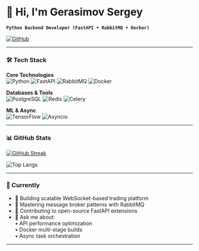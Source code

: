 # 👋 Hi, I'm Gerasimov Sergey

**`Python Backend Developer (FastAPI • RabbitMQ • Docker)`**

[![GitHub](https://img.shields.io/badge/GitHub-181717?style=for-the-badge&logo=github&logoColor=white)](https://github.com/Sergey-Gerasimo)

---

### 🛠️ Tech Stack

**Core Technologies**  
![Python](https://img.shields.io/badge/Python-3776AB?style=flat&logo=python&logoColor=white)
![FastAPI](https://img.shields.io/badge/FastAPI-009688?style=flat&logo=fastapi&logoColor=white)
![RabbitMQ](https://img.shields.io/badge/RabbitMQ-FF6600?style=flat&logo=rabbitmq&logoColor=white)
![Docker](https://img.shields.io/badge/Docker-2496ED?style=flat&logo=docker&logoColor=white)

**Databases & Tools**  
![PostgreSQL](https://img.shields.io/badge/PostgreSQL-4169E1?style=flat&logo=postgresql&logoColor=white)
![Redis](https://img.shields.io/badge/Redis-DC382D?style=flat&logo=redis&logoColor=white)
![Celery](https://img.shields.io/badge/Celery-37814A?style=flat&logo=celery&logoColor=white)

**ML & Async**  
![TensorFlow](https://img.shields.io/badge/TensorFlow-FF6F00?style=flat&logo=tensorflow&logoColor=white)
![Asyncio](https://img.shields.io/badge/Asyncio-3776AB?style=flat&logo=python&logoColor=white)

---

### 📊 GitHub Stats

[![GitHub Streak](https://streak-stats.demolab.com?user=Sergey-Gerasimo&theme=dark&hide_border=true)](https://git.io/streak-stats)

![Top Langs](https://github-readme-stats.vercel.app/api/top-langs/?username=Sergey-Gerasimo&hide=html,css&layout=compact&theme=vision-friendly-dark)

---

### 🎯 Currently

- 🔭 Building scalable WebSocket-based trading platform
- 🌱 Mastering message broker patterns with RabbitMQ
- 👯 Contributing to open-source FastAPI extensions
- 💬 Ask me about:  
  • API performance optimization  
  • Docker multi-stage builds  
  • Async task orchestration

---
